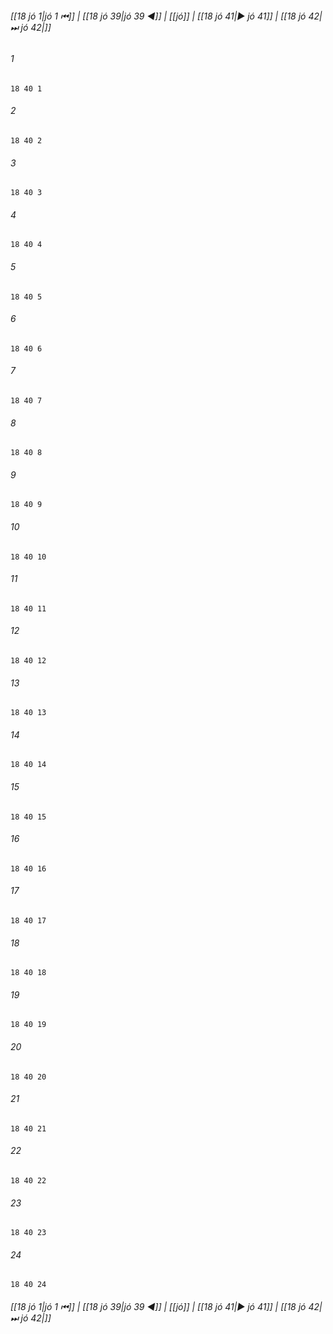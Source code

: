 
###### [[18 jó 1|jó 1 ⏮]] | [[18 jó 39|jó 39 ◀]] | [[jó]] | [[18 jó 41|▶ jó 41]] | [[18 jó 42|⏭ jó 42|]]

###### 1
``` verse
18 40 1 
```
###### 2
``` verse
18 40 2 
```
###### 3
``` verse
18 40 3 
```
###### 4
``` verse
18 40 4 
```
###### 5
``` verse
18 40 5 
```
###### 6
``` verse
18 40 6 
```
###### 7
``` verse
18 40 7 
```
###### 8
``` verse
18 40 8 
```
###### 9
``` verse
18 40 9 
```
###### 10
``` verse
18 40 10 
```
###### 11
``` verse
18 40 11 
```
###### 12
``` verse
18 40 12 
```
###### 13
``` verse
18 40 13 
```
###### 14
``` verse
18 40 14 
```
###### 15
``` verse
18 40 15 
```
###### 16
``` verse
18 40 16 
```
###### 17
``` verse
18 40 17 
```
###### 18
``` verse
18 40 18 
```
###### 19
``` verse
18 40 19 
```
###### 20
``` verse
18 40 20 
```
###### 21
``` verse
18 40 21 
```
###### 22
``` verse
18 40 22 
```
###### 23
``` verse
18 40 23 
```
###### 24
``` verse
18 40 24 
```

###### [[18 jó 1|jó 1 ⏮]] | [[18 jó 39|jó 39 ◀]] | [[jó]] | [[18 jó 41|▶ jó 41]] | [[18 jó 42|⏭ jó 42|]]

